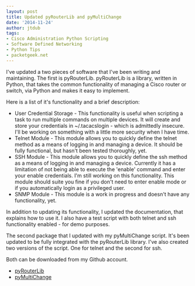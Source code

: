 ```yaml
---
layout: post
title: Updated pyRouterLib and pyMultiChange
date: '2014-11-24'
author: jtdub
tags:
- Cisco Administration Python Scripting
- Software Defined Networking
- Python Tips
- packetgeek.net
---
```


I've updated a two pieces of software that I've been writing and maintaining. The first is pyRouterLib. pyRouterLib is a library, written in Python, that takes the common functionality of managing a Cisco router or switch, via Python and makes it easy to implement.

Here is a list of it's functionality and a brief description:

* User Credential Storage - This functionality is useful when scripting a task to run multiple commands on multiple devices. It will create and store your credentials in ~/.tacacslogin - which is admittedly insecure. I'll be working on something with a little more security when I have time.
* Telnet Module - This module allows you to quickly define the telnet method as a means of logging in and managing a device. It should be fully functional, but hasn't been tested thoroughly, yet.
* SSH Module - This module allows you to quickly define the ssh method as a means of logging in and managing a device. Currently it has a limitation of not being able to execute the 'enable' command and enter your enable credentials. I'm still working on this functionality. This module should suite you fine if you don't need to enter enable mode or if you automatically login as a privileged user.
* SNMP Module - This module is a work in progress and doesn't have any functionality, yet.

In addition to updating its functionality, I updated the documentation, that explains how to use it. I also have a test script with both telnet and ssh functionality enabled - for demo purposes.

The second package that I updated with my pyMultiChange script. It's been updated to be fully integrated with the pyRouterLib library. I've also created two versions of the script. One for telnet and the second for ssh.

Both can be downloaded from my Github account.

* [pyRouterLib](https://github.com/jtdub/pyRouterLib)
* [pyMultiChange](https://github.com/jtdub/pyMultiChange)
